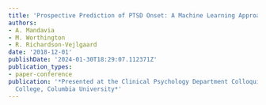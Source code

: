 ```yaml
---
title: 'Prospective Prediction of PTSD Onset: A Machine Learning Approach to Analysis'
authors:
- A. Mandavia
- M. Worthington
- R. Richardson-Vejlgaard
date: '2018-12-01'
publishDate: '2024-01-30T18:29:07.112371Z'
publication_types:
- paper-conference
publication: '*Presented at the Clinical Psychology Department Colloquium at Teachers
  College, Columbia University*'
---
```

